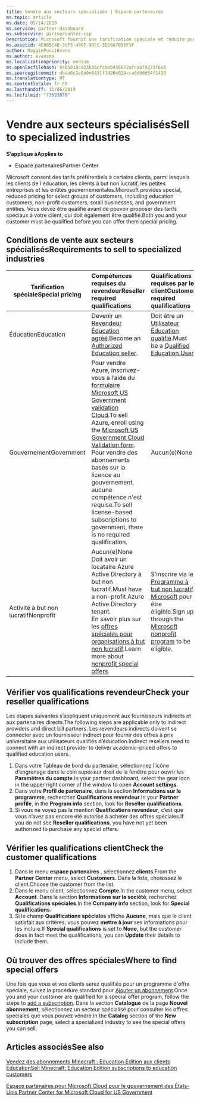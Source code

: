 ```yaml
---
title: Vendre aux secteurs spécialisés | Espace partenaires
ms.topic: article
ms.date: 05/14/2019
ms.service: partner-dashboard
ms.subservice: partnercenter-csp
Description: Microsoft fournit une tarification spéciale et réduite pour certains groupes de clients, y compris les clients de formation, les clients sans but lucratif et les administrations.
ms.assetid: 4E085C48-3CF5-49CF-9DCC-3D18A7051F1F
author: MaggiePucciEvans
ms.author: evansma
ms.localizationpriority: medium
ms.openlocfilehash: 8405018cd33b36efcbeb936672afcab78273f6e8
ms.sourcegitcommit: dbaa6c2e8a0e6431f1420e024cca6d0dd54f1425
ms.translationtype: MT
ms.contentlocale: fr-FR
ms.lasthandoff: 11/06/2019
ms.locfileid: "73653078"
---
```

# <a name="sell-to-specialized-industries"></a><span data-ttu-id="575a7-103">Vendre aux secteurs spécialisés</span><span class="sxs-lookup"><span data-stu-id="575a7-103">Sell to specialized industries</span></span>

<span data-ttu-id="575a7-104">**S’applique à**</span><span class="sxs-lookup"><span data-stu-id="575a7-104">**Applies to**</span></span>

-  <span data-ttu-id="575a7-105">Espace partenaires</span><span class="sxs-lookup"><span data-stu-id="575a7-105">Partner Center</span></span>

<span data-ttu-id="575a7-106">Microsoft consent des tarifs préférentiels à certains clients, parmi lesquels les clients de l'éducation, les clients à but non lucratif, les petites entreprises et les entités gouvernementales.</span><span class="sxs-lookup"><span data-stu-id="575a7-106">Microsoft provides special, reduced pricing for select groups of customers, including education customers, non-profit customers, small businesses, and government entities.</span></span> <span data-ttu-id="575a7-107">Vous devez être qualifié avant de pouvoir proposer des tarifs spéciaux à votre client, qui doit également être qualifié.</span><span class="sxs-lookup"><span data-stu-id="575a7-107">Both you and your customer must be qualified before you can offer them special pricing.</span></span> 

## <a name="requirements-to-sell-to-specialized-industries"></a><span data-ttu-id="575a7-108">Conditions de vente aux secteurs spécialisés</span><span class="sxs-lookup"><span data-stu-id="575a7-108">Requirements to sell to specialized industries</span></span>

|<span data-ttu-id="575a7-109">**Tarification spéciale**</span><span class="sxs-lookup"><span data-stu-id="575a7-109">**Special pricing**</span></span>   |<span data-ttu-id="575a7-110">**Compétences requises du revendeur**</span><span class="sxs-lookup"><span data-stu-id="575a7-110">**Reseller required qualifications**</span></span>   |<span data-ttu-id="575a7-111">**Qualifications requises par le client**</span><span class="sxs-lookup"><span data-stu-id="575a7-111">**Customer required qualifications**</span></span>   |
|----------------------------|:---------------------------------|:------------------------------------------|
|<span data-ttu-id="575a7-112">Éducation</span><span class="sxs-lookup"><span data-stu-id="575a7-112">Education</span></span>   |<span data-ttu-id="575a7-113">Devenir un [Revendeur Éducation agréé](https://www.mepn.com).</span><span class="sxs-lookup"><span data-stu-id="575a7-113">Become an [Authorized Education seller](https://www.mepn.com).</span></span>   | <span data-ttu-id="575a7-114">Doit être un [Utilisateur Éducation qualifié](https://www.microsoftvolumelicensing.com/DocumentSearch.aspx?Mode=3&DocumentTypeId=7).</span><span class="sxs-lookup"><span data-stu-id="575a7-114">Must be a [Qualified Education User](https://www.microsoftvolumelicensing.com/DocumentSearch.aspx?Mode=3&DocumentTypeId=7).</span></span>   |
|<span data-ttu-id="575a7-115">Gouvernement</span><span class="sxs-lookup"><span data-stu-id="575a7-115">Government</span></span>   |<span data-ttu-id="575a7-116">Pour vendre Azure, inscrivez-vous à l’aide du [formulaire Microsoft US Government validation Cloud](https://azuregov.microsoft.com/csp).</span><span class="sxs-lookup"><span data-stu-id="575a7-116">To sell Azure, enroll using the [Microsoft US Government Cloud Validation form](https://azuregov.microsoft.com/csp).</span></span> <span data-ttu-id="575a7-117">Pour vendre des abonnements basés sur la licence au gouvernement, aucune compétence n'est requise.</span><span class="sxs-lookup"><span data-stu-id="575a7-117">To sell license-based subscriptions to government, there is no required qualification.</span></span>|   <span data-ttu-id="575a7-118">Aucun(e)</span><span class="sxs-lookup"><span data-stu-id="575a7-118">None</span></span>|
|<span data-ttu-id="575a7-119">Activité à but non lucratif</span><span class="sxs-lookup"><span data-stu-id="575a7-119">Nonprofit</span></span>  |<span data-ttu-id="575a7-120">Aucun(e)</span><span class="sxs-lookup"><span data-stu-id="575a7-120">None</span></span><br><span data-ttu-id="575a7-121">Doit avoir un locataire Azure Active Directory à but non lucratif.</span><span class="sxs-lookup"><span data-stu-id="575a7-121">Must have a non-profit Azure Active Directory tenant.</span></span><br><span data-ttu-id="575a7-122">En savoir plus sur les [offres spéciales pour organisations à but non lucratif](https://assetsprod.microsoft.com/mpn/nonprofit-skus-in-csp-faq.pdf).</span><span class="sxs-lookup"><span data-stu-id="575a7-122">Learn more about [nonprofit special offers](https://assetsprod.microsoft.com/mpn/nonprofit-skus-in-csp-faq.pdf).</span></span>   |<span data-ttu-id="575a7-123">S’inscrire via le [Programme à but non lucratif Microsoft](https://nonprofit.microsoft.com/#/register) pour être éligible.</span><span class="sxs-lookup"><span data-stu-id="575a7-123">Sign up through the [Microsoft nonprofit program](https://nonprofit.microsoft.com/#/register) to be eligible.</span></span>   |


## <a name="check-your-reseller-qualifications"></a><span data-ttu-id="575a7-124">Vérifier vos qualifications revendeur</span><span class="sxs-lookup"><span data-stu-id="575a7-124">Check your reseller qualifications</span></span>

<span data-ttu-id="575a7-125">Les étapes suivantes s’appliquent uniquement aux fournisseurs indirects et aux partenaires directs.</span><span class="sxs-lookup"><span data-stu-id="575a7-125">The following steps are applicable only to indirect providers and direct bill partners.</span></span> <span data-ttu-id="575a7-126">Les revendeurs indirects doivent se connecter avec un fournisseur indirect pour fournir des offres à prix universitaire aux utilisateurs qualifiés d’éducation.</span><span class="sxs-lookup"><span data-stu-id="575a7-126">Indirect resellers need to connect with an indirect provider to deliver academic-priced offers to qualified education users.</span></span> 

1.  <span data-ttu-id="575a7-127">Dans votre Tableau de bord du partenaire, sélectionnez l’icône d’engrenage dans le coin supérieur droit de la fenêtre pour ouvrir les **Paramètres du compte**.</span><span class="sxs-lookup"><span data-stu-id="575a7-127">In your partner dasbhoard, select the gear icon in the upper right corner of the window to open **Account settings**.</span></span>
2.  <span data-ttu-id="575a7-128">Dans votre **Profil de partenaire**, dans la section **Informations sur le programme**, recherchez **Qualifications revendeur**.</span><span class="sxs-lookup"><span data-stu-id="575a7-128">In your **Partner profile**, in the **Program info** section, look for **Reseller qualifications**.</span></span>
3.  <span data-ttu-id="575a7-129">Si vous ne voyez pas la mention **Qualifications revendeur**, c’est que vous n’avez pas encore été autorisé à acheter des offres spéciales.</span><span class="sxs-lookup"><span data-stu-id="575a7-129">If you do not see **Reseller qualifications**, you have not yet been authorized to purchase any special offers.</span></span>

## <a name="check-the-customer-qualifications"></a><span data-ttu-id="575a7-130">Vérifier les qualifications client</span><span class="sxs-lookup"><span data-stu-id="575a7-130">Check the customer qualifications</span></span>

1.  <span data-ttu-id="575a7-131">Dans le menu **espace partenaires** , sélectionnez **clients**.</span><span class="sxs-lookup"><span data-stu-id="575a7-131">From the **Partner Center** menu, select **Customers**.</span></span> <span data-ttu-id="575a7-132">Dans la liste, choisissez le client.</span><span class="sxs-lookup"><span data-stu-id="575a7-132">Choose the customer from the list.</span></span>
2.  <span data-ttu-id="575a7-133">Dans le menu client, sélectionnez **Compte**.</span><span class="sxs-lookup"><span data-stu-id="575a7-133">In the customer menu, select **Account**.</span></span> <span data-ttu-id="575a7-134">Dans la section **Informations sur la société**, recherchez **Qualifications spéciales**.</span><span class="sxs-lookup"><span data-stu-id="575a7-134">In the **Company info** section, look for **Special qualifications**.</span></span>
3.  <span data-ttu-id="575a7-135">Si le champ **Qualifications spéciales** affiche **Aucune**, mais que le client satisfait aux critères, vous pouvez **mettre à jour** ses informations pour les inclure.</span><span class="sxs-lookup"><span data-stu-id="575a7-135">If **Special qualifications** is set to **None**, but the customer does in fact meet the qualifications, you can **Update** their details to include them.</span></span>

## <a name="where-to-find-special-offers"></a><span data-ttu-id="575a7-136">Où trouver des offres spéciales</span><span class="sxs-lookup"><span data-stu-id="575a7-136">Where to find special offers</span></span>

<span data-ttu-id="575a7-137">Une fois que vous et vos clients serez qualifiés pour un programme d'offre spéciale, suivez la procédure standard pour [Ajouter un abonnement](create-a-new-subscription.md).</span><span class="sxs-lookup"><span data-stu-id="575a7-137">Once you and your customer are qualified for a special offer program, follow the steps to [add a subscription](create-a-new-subscription.md).</span></span> <span data-ttu-id="575a7-138">Dans la section **Catalogue** de la page **Nouvel abonnement**, sélectionnez un secteur spécialisé pour consulter les offres spéciales que vous pouvez vendre.</span><span class="sxs-lookup"><span data-stu-id="575a7-138">In the **Catalog** section of the **New subscription** page, select a specialized industry to see the special offers you can sell.</span></span>

## <a name="see-also"></a><span data-ttu-id="575a7-139">Articles associés</span><span class="sxs-lookup"><span data-stu-id="575a7-139">See also</span></span>

[<span data-ttu-id="575a7-140">Vendez des abonnements Minecraft : Education Edition aux clients Education</span><span class="sxs-lookup"><span data-stu-id="575a7-140">Sell Minecraft: Education Edition subscriptions to education customers</span></span>](minecraft-subscriptions.md)

[<span data-ttu-id="575a7-141">Espace partenaires pour Microsoft Cloud pour le gouvernement des États-Unis</span><span class="sxs-lookup"><span data-stu-id="575a7-141"> Partner Center for Microsoft Cloud for US Government</span></span>](partner-center-for-microsoft-us-govt-cloud.md)


 

 

 



